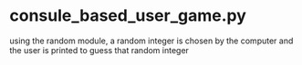 # consule_based_user_game.py
using the random module, a random integer is chosen by the computer and the user is printed to guess that random integer
